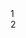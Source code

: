 <script setup>
import { onMounted } from 'vue'

onMounted(() => {
    import('../index.js')
    import('./index.scss')
})
</script>

<div class="demo">
    <ea-carousel>
        <ea-carousel-item>
            <div>1</div>
        </ea-carousel-item>
        <ea-carousel-item>
            <div>2</div>
        </ea-carousel-item>
    </ea-carousel>
</div>
